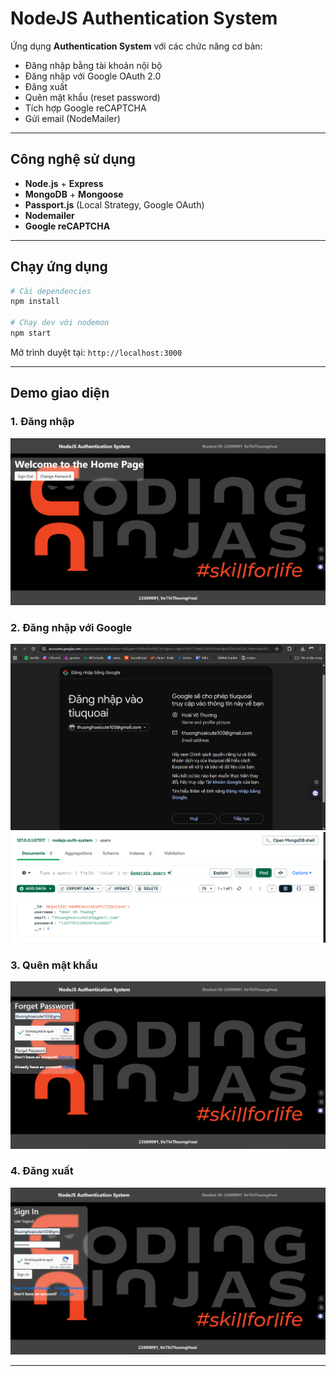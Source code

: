 # NodeJS Authentication System

Ứng dụng **Authentication System** với các chức năng cơ bản:
- Đăng nhập bằng tài khoản nội bộ
- Đăng nhập với Google OAuth 2.0
- Đăng xuất
- Quên mật khẩu (reset password)
- Tích hợp Google reCAPTCHA
- Gửi email (NodeMailer)

---

## Công nghệ sử dụng
- **Node.js** + **Express**
- **MongoDB** + **Mongoose**
- **Passport.js** (Local Strategy, Google OAuth)
- **Nodemailer**
- **Google reCAPTCHA**


---

## Chạy ứng dụng

```bash
# Cài dependencies
npm install

# Chạy dev với nodemon
npm start
```

Mở trình duyệt tại:  `http://localhost:3000`

---

## Demo giao diện

### 1. Đăng nhập
![Sign In](./public/results/signin.png)

### 2. Đăng nhập với Google
![Google Sign In](./public/results/sign_gg.png)  
![Google Sign In (Step 2)](./public/results/sign_gg1.png)

### 3. Quên mật khẩu
![Forgot Password](./public/results/forgot_pw.png)

### 4. Đăng xuất
![Logout](./public/results/logout.png)

---
